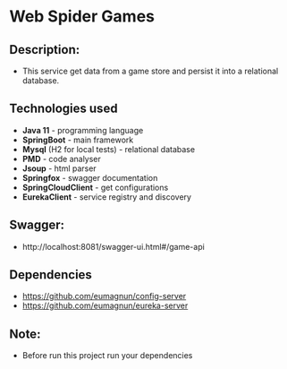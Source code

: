 # Web Spider Games

## Description:
 - This service get data from a game store and persist it into a relational database.
 
## Technologies used
 - **Java 11** - programming language
 - **SpringBoot** - main framework
 - **Mysql** (H2 for local tests) - relational database
 - **PMD** - code analyser
 - **Jsoup** - html parser
 - **Springfox** - swagger documentation
 - **SpringCloudClient** - get configurations
 - **EurekaClient** - service registry and discovery 

## Swagger:
 - http://localhost:8081/swagger-ui.html#/game-api

## Dependencies
 - https://github.com/eumagnun/config-server
 - https://github.com/eumagnun/eureka-server

## Note:
 - Before run this project run your dependencies
